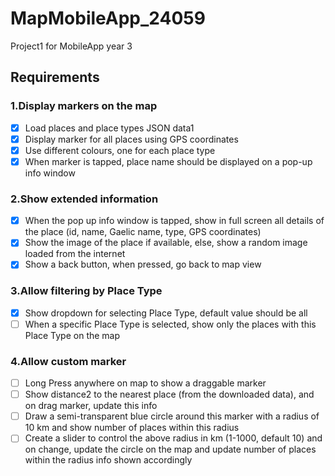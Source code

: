 # MapMobileApp_24059
Project1 for MobileApp year 3

## Requirements

### 1.Display markers on the map
- [x] Load places and place types JSON data1
- [x] Display marker for all places using GPS coordinates
- [x] Use different colours, one for each place type
- [x] When marker is tapped, place name should be displayed on a pop-up info window
### 2.Show extended information
- [x] When the pop up info window is tapped, show in full screen all details of the place (id, name, Gaelic name, type, GPS coordinates)
- [x] Show the image of the place if available, else, show a random image loaded from the internet
- [x] Show a back button, when pressed, go back to map view
### 3.Allow filtering by Place Type
- [x] Show dropdown for selecting Place Type, default value should be all
- [ ] When a specific Place Type is selected, show only the places with this Place Type on the map
### 4.Allow custom marker
- [ ] Long Press anywhere on map to show a draggable marker
- [ ] Show distance2 to the nearest place (from the downloaded data), and on drag marker, update this info
- [ ] Draw a semi-transparent blue circle around this marker with a radius of 10 km and show number of places within this radius
- [ ] Create a slider to control the above radius in km (1-1000, default 10) and on change, update the circle on the map and update number of places within the radius info shown accordingly
